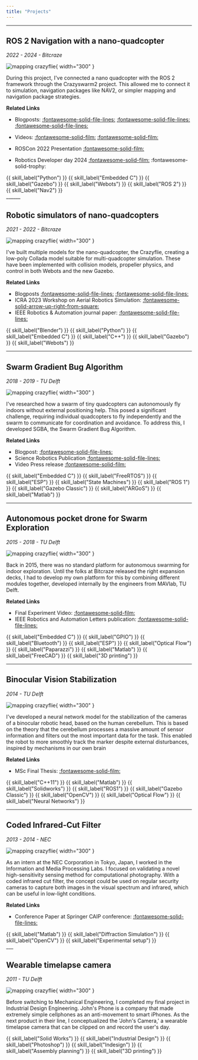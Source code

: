 ```yaml
---
title: "Projects"
---
```


___

<script data-goatcounter="https://knmcguire.goatcounter.com/count"
async src="//gc.zgo.at/count.js"></script>


## ROS 2 Navigation with a nano-quadcopter 
_2022 - 2024 - Bitcraze_



![mapping crazyflie](images/cf_mapping.png){ width="300" }

During this project, I've connected a nano quadcopter with the ROS 2 framework through the Crazyswarm2 project. This allowed me to connect it to simulation, navigation packages like NAV2, or simpler mapping and navigation package strategies.

**Related Links**

* Blogposts: [:fontawesome-solid-file-lines:](https://www.bitcraze.io/2024/09/crazyflies-adventures-with-ros-2-and-gazebo/) [:fontawesome-solid-file-lines:](https://www.bitcraze.io/2022/10/crazyswarm2-development/) [:fontawesome-solid-file-lines:](https://www.bitcraze.io/2022/08/crazyflie-ros2-summer-update/) 
* Videos: [:fontawesome-solid-film:](https://youtu.be/NiQq8sAlAz4?si=4YCacfYtxWh7LLSc) [:fontawesome-solid-film:](https://youtu.be/j3qNuV6ieGQ) 

* ROSCon 2022 Presentation [:fontawesome-solid-film:](https://vimeo.com/showcase/9954564/video/767140197)  
* Robotics Developer day 2024 [:fontawesome-solid-film:](https://youtu.be/rtgt9Z1cPas) :fontawesome-solid-trophy:


<div class="label-container">
    {{ skill_label("Python") }}
    {{ skill_label("Embedded C") }}
    {{ skill_label("Gazebo") }}
    {{ skill_label("Webots") }}
    {{ skill_label("ROS 2") }}
    {{ skill_label("Nav2") }}
</div>
______

## Robotic simulators of nano-quadcopters
_2021 - 2022 - Bitcraze_


![mapping crazyflie](https://www.bitcraze.io/wp-content/uploads/2022/03/cf2_render.png){ width="300" }

I've built multiple models for the nano-quadcopter, the Crazyflie, creating a low-poly Collada model suitable for multi-quadcopter simulation. These have been implemented with collision models, propeller physics, and control in both Webots and the new Gazebo.

**Related Links**

* Blogposts  [:fontawesome-solid-file-lines:](https://www.bitcraze.io/2021/12/simulation-possibilities/) [:fontawesome-solid-file-lines:](https://www.bitcraze.io/2022/03/updates-on-simulation-work/) 
* ICRA 2023 Workshop on Aerial Robotics Simulation: [:fontawesome-solid-arrow-up-right-from-square:](https://imrclab.github.io/workshop-uav-sims-icra2023/)
* IEEE Robotics & Automation journal paper: [:fontawesome-solid-file-lines:](https://ieeexplore.ieee.org/document/10665978
) 


<div class="label-container">
    {{ skill_label("Blender") }}
    {{ skill_label("Python") }}
    {{ skill_label("Embedded C") }}
    {{ skill_label("C++") }}
    {{ skill_label("Gazebo") }}
    {{ skill_label("Webots") }}
</div>



<!--a href="https://www.bitcraze.io/author/kimberly/"><button style="background-color: #E8E8E8;
        border: 2px solid black;
        color: black;
        padding: 15px 32px;
        text-align: center;
        text-decoration: none;
        display: inline-block;
        font-size: 16px;
        width: 100%; 
        cursor: pointer">My written blogpost at Bitcraze  :fontawesome-solid-arrow-up-right-from-square: </button></a>-->

___




## Swarm Gradient Bug Algorithm
_2018 - 2019 - TU Delft_

![mapping crazyflie](https://www.bitcraze.io/wp-content/uploads/2019/10/swarm_flying_1-1024x515.jpg){ width="300" }

I've researched how a swarm of tiny quadcopters can autonomously fly indoors without external positioning help. This posed a significant challenge, requiring individual quadcopters to fly independently and the swarm to communicate for coordination and avoidance. To address this, I developed SGBA, the Swarm Gradient Bug Algorithm.

**Related Links**


* Blogpost:  [:fontawesome-solid-file-lines:](https://www.bitcraze.io/2019/10/enabling-swarm-exploration/) 
* Science Robotics Publication [:fontawesome-solid-file-lines:](https://www.science.org/doi/10.1126/scirobotics.aaw9710) 
* Video Press release [:fontawesome-solid-film:](https://youtu.be/IgMKiIEbfN8?si=oXxMp5Elx2btogSD)

<div class="label-container">
        {{ skill_label("Embedded C") }}
        {{ skill_label("FreeRTOS") }}
        {{ skill_label("ESP") }}
        {{ skill_label("State Machines") }}
        {{ skill_label("ROS 1") }}
        {{ skill_label("Gazebo Classic") }}
        {{ skill_label("ARGoS") }}
        {{ skill_label("Matlab") }}

</div>

___

## Autonomous pocket drone for Swarm Exploration
_2015 - 2018 - TU Delft_

![mapping crazyflie](images/origami_drone.png){ width="300" }

Back in 2015, there was no standard platform for autonomous swarming for indoor exploration. Until the folks at Bitcraze released the right expansion decks, I had to develop my own platform for this by combining different modules together, developed internally by the engineers from MAVlab, TU Delft.

**Related Links**


* Final Experiment Video: [:fontawesome-solid-film:](https://youtu.be/yX3RoUi9D-g)   
* IEEE Robotics and Automation Letters publication:    [:fontawesome-solid-file-lines:](https://ieeexplore.ieee.org/stamp/stamp.jsp)


<div class="label-container">
        {{ skill_label("Embedded C") }}
        {{ skill_label("GPIO") }}
        {{ skill_label("Bluetooth") }}
        {{ skill_label("ESP") }}
        {{ skill_label("Optical Flow") }}
        {{ skill_label("Paparazzi") }}
        {{ skill_label("Matlab") }}
        {{ skill_label("FreeCAD") }}
        {{ skill_label("3D printing") }}

</div>





<!--a href="/projects/phd"><button style="background-color: #555555;
        border: none;
        color: white;
        padding: 15px 32px;
        text-align: center;
        text-decoration: none;
        display: inline-block;
        font-size: 16px;
        width: 100%; 
        cursor: pointer">PhD Disseration on Indoor Swarm exploration with Pocket Drones :fontawesome-solid-arrow-up-right-from-square:</button></a-->


___

## Binocular Vision Stabilization
_2014 - TU Delft_

![mapping crazyflie](images/binocular_robot.png){ width="300" }

I've developed a neural network model for the stabilization of the cameras of a binocular robotic head, based on the human cerebellum. This is based on the theory that the cerebellum processes a massive amount of sensor information and filters out the most important data for the task. This enabled the robot to more smoothly track the marker despite external disturbances, inspired by mechanisms in our own brain

**Related Links**

* MSc Final Thesis: [:fontawesome-solid-film:](https://repository.tudelft.nl/islandora/object/uuid:3fb881d2-9701-4f1c-96a6-f6fca74aeec8?collection=education)  



<div class="label-container">
        {{ skill_label("C++11") }}
        {{ skill_label("Matlab") }}
        {{ skill_label("Solidworks") }}
        {{ skill_label("ROS1") }}
        {{ skill_label("Gazebo Classic") }}
        {{ skill_label("OpenCV") }}
        {{ skill_label("Optical Flow") }}
        {{ skill_label("Neural Networks") }}
</div>

___

## Coded Infrared-Cut Filter 
_2013 - 2014 - NEC_

![mapping crazyflie](images/experimentalsetup.png){ width="300" }

As an intern at the NEC Corporation in Tokyo, Japan, I worked in the Information and Media Processing Labs. I focused on validating a novel high-sensitivity sensing method for computational photography. With a coded infrared cut filter, the concept could be used on regular security cameras to capture both images in the visual spectrum and infrared, which can be useful in low-light conditions.

**Related Links**

* Conference Paper at Springer CAIP conference: [:fontawesome-solid-file-lines:](https://link.springer.com/chapter/10.1007/978-3-319-23192-1_15)

<div class="label-container">
        {{ skill_label("Matlab") }}
        {{ skill_label("Diffraction Simulation") }}
        {{ skill_label("OpenCV") }}
        {{ skill_label("Experimental setup") }}


</div>
___






## Wearable timelapse camera
_2011 - TU Delft_

![mapping crazyflie](images/exploded_view.jpg){ width="300" }

Before switching to Mechanical Engineering, I completed my final project in Industrial Design Engineering. John's Phone is a company that made extremely simple cellphones as an anti-movement to smart iPhones. As the next product in their line, I conceptualized the 'John's Camera,' a wearable timelapse camera that can be clipped on and record the user's day.




<div class="label-container">
        {{ skill_label("Solid Works") }}
        {{ skill_label("Industrial Design") }}
        {{ skill_label("Photoshop") }}
        {{ skill_label("Indesign") }}
        {{ skill_label("Assembly planning") }}
        {{ skill_label("3D printing") }}
</div>




